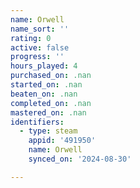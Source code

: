 ```yaml
---
name: Orwell
name_sort: ''
rating: 0
active: false
progress: ''
hours_played: 4
purchased_on: .nan
started_on: .nan
beaten_on: .nan
completed_on: .nan
mastered_on: .nan
identifiers:
  - type: steam
    appid: '491950'
    name: Orwell
    synced_on: '2024-08-30'

---
```

